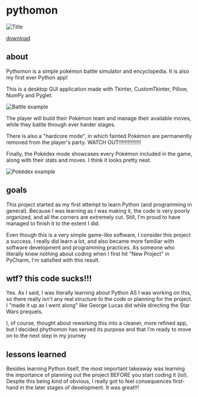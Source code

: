 # pythomon
![Title](title.gif)

[download](https://github.com/jab-lao/pythomon/releases/tag/v1.0)
 
 ## about
  Pythomon is a simple pokémon battle simulator and encyclopedia. It is also my first ever Python app!

  This is a desktop GUI application made with Tkinter, CustomTkinter, Pillow, NumPy and Pyglet.
  
  ![Battle example](battle.gif)
  
  The player will build their Pokémon team and manage their available moves, while they battle through ever harder stages.

  There is also a "hardcore mode", in which fainted Pokémon are permanently removed from the player's party. WATCH OUT!!!!!!!!!!!!!!!

  Finally, the Pokédex mode showcases every Pokémon included in the game, along with their stats and moves. I think it looks pretty neat.
  
  ![Pokédex example](dex.gif)

 ## goals
  This project started as my first attempt to learn Python (and programming in general). Because I was learning as I was making it, the code is very poorly organized, and all the corners are extremely cut. Still, I'm proud to have managed to finish it to the extent I did.

  Even though this is a very simple game-like software, I consider this project a success. I really did learn a lot, and also became more familiar with software development and programming practices. As someone who literally knew nothing about coding when I first hit "New Project" in PyCharm, I'm satisfied with this result. 

 ## wtf? this code sucks!!!
  Yes. As I said, I was literally learning about Python AS I was working on this, so there really isn't any real structure to the code or planning for the project. I "made it up as I went along" like George Lucas did while directing the Star Wars prequels.

  I, of course, thought about reworking this into a cleaner, more refined app, but I decided phythomon has served its purpose and that I'm ready to move on to the next step in my journey
  
 ## lessons learned
  Besides learning Python itself, the most important takeaway was learning the importance of planning out the project BEFORE you start coding it (lol). Despite this being kind of obvious, I really got to feel consequences first-hand in the later stages of development. It was great!!!


